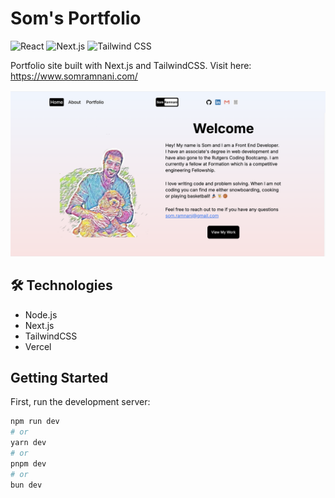 # Som's Portfolio

![React](https://img.shields.io/badge/React-61DAFB?style=for-the-badge&logo=react&logoColor=white)
![Next.js](https://img.shields.io/badge/Next.js-000000?style=for-the-badge&logo=nextdotjs&logoColor=white)
![Tailwind CSS](https://img.shields.io/badge/Tailwind_CSS-06B6D4?style=for-the-badge&logo=tailwindcss&logoColor=white)

Portfolio site built with Next.js and TailwindCSS. Visit here: https://www.somramnani.com/

![Homepage](public/homepage.png)

## 🛠️ Technologies

- Node.js
- Next.js
- TailwindCSS
- Vercel

## Getting Started

First, run the development server:

```bash
npm run dev
# or
yarn dev
# or
pnpm dev
# or
bun dev
```
